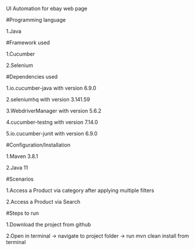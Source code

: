 UI Automation for ebay web page

#Programming language

 1.Java

#Framework used

 1.Cucumber

 2.Selenium
 
#Dependencies used

 1.io.cucumber-java with version 6.9.0

 2.seleniumhq with version 3.141.59

 3.WebdriverManager with version 5.6.2

 4.cucumber-testng with version 7.14.0

 5.io.cucumber-junit with version 6.9.0
 

#Configuration/Installation

 1.Maven 3.8.1

 2.Java 11


#Scenarios

 1.Access a Product via category after applying multiple filters

 2.Access a Product via Search


#Steps to run

 1.Download the project from github

 2.Open in terminal -> navigate to project folder -> run mvn clean install from terminal

